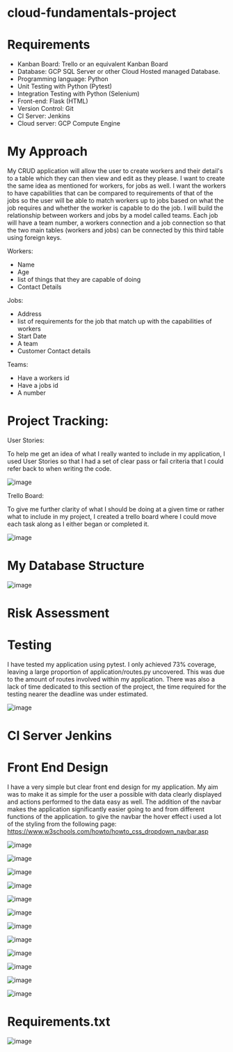 # cloud-fundamentals-project

# Requirements

- Kanban Board: Trello or an equivalent Kanban Board
- Database: GCP SQL Server or other Cloud Hosted managed Database.
- Programming language: Python
- Unit Testing with Python (Pytest)
- Integration Testing with Python (Selenium)
- Front-end: Flask (HTML)
- Version Control: Git
- CI Server: Jenkins
- Cloud server: GCP Compute Engine

# My Approach

My CRUD application will allow the user to create workers and their detail's to a table which they can then view and edit as they please. I want to create the same idea as mentioned for workers, for jobs as well. I want the workers to have capabilities that can be compared to requirements of that of the jobs so the user will be able to match workers up to jobs based on what the job requires and whether the worker is capable to do the job. I will build the relationship between workers and jobs by a model called teams. Each job will have a team number, a workers connection and a job connection so that the two main tables (workers and jobs) can be connected by this third table using foreign keys.

Workers:
- Name
- Age
- list of things that they are capable of doing
- Contact Details

Jobs:
- Address
- list of requirements for the job that match up with the capabilities of workers
- Start Date
- A team
- Customer Contact details

Teams:
- Have a workers id
- Have a jobs id
- A number 


# Project Tracking:
User Stories:

To help me get an idea of what I really wanted to include in my application, I used User Stories so that I had a set of clear pass or fail criteria that I could refer back to when writing the code.

![image](https://user-images.githubusercontent.com/80106830/111926916-a86f4200-8aa6-11eb-9e6c-55651897a1ae.png)


Trello Board:

To give me further clarity of what I should be doing at a given time or rather what to include in my project, I created a trello board where I could move each task along as I either began or completed it.


![image](https://user-images.githubusercontent.com/80106830/111927254-094b4a00-8aa8-11eb-9473-5ed353b17fc0.png)



# My Database Structure
![image](https://user-images.githubusercontent.com/80106830/111928127-ae672200-8aaa-11eb-973c-dac452e5b25d.png)


# Risk Assessment

# Testing

I have tested my application using pytest. I only achieved 73% coverage, leaving a large proportion of application/routes.py uncovered. This was due to the amount of routes involved within my application. There was also a lack of time dedicated to this section of the project, the time required for the testing nearer the deadline was under estimated.

![image](https://user-images.githubusercontent.com/80106830/111929471-4d414d80-8aae-11eb-99cf-9a6b585cdcfd.png)


# CI Server Jenkins









# Front End Design
I have a very simple but clear front end design for my application. My aim was to make it as simple for the user a possible with data clearly displayed and actions performed to the data easy as well. The addition of the navbar makes the application significantly easier going to and from different functions of the application. to give the navbar the hover effect i used a lot of the styling from the following page: https://www.w3schools.com/howto/howto_css_dropdown_navbar.asp


![image](https://user-images.githubusercontent.com/80106830/111923142-99cc5f00-8a95-11eb-8445-de80df4416ad.png)


![image](https://user-images.githubusercontent.com/80106830/111923160-c08a9580-8a95-11eb-9775-86654a1de5c7.png)


![image](https://user-images.githubusercontent.com/80106830/111923648-1102f280-8a98-11eb-88dd-d817b4825be6.png)


![image](https://user-images.githubusercontent.com/80106830/111923668-24ae5900-8a98-11eb-843c-c4fc0feaeecc.png)


![image](https://user-images.githubusercontent.com/80106830/111923713-5f17f600-8a98-11eb-9b43-650265bef0c5.png)


![image](https://user-images.githubusercontent.com/80106830/111923729-6fc86c00-8a98-11eb-9644-1608806b590c.png)


![image](https://user-images.githubusercontent.com/80106830/111923749-8a024a00-8a98-11eb-8dc6-5d39af4bac2d.png)


![image](https://user-images.githubusercontent.com/80106830/111923772-af8f5380-8a98-11eb-81fd-a405eefa8df5.png)


![image](https://user-images.githubusercontent.com/80106830/111923796-cb92f500-8a98-11eb-9c98-85c87a35c7b8.png)


![image](https://user-images.githubusercontent.com/80106830/111923809-e36a7900-8a98-11eb-9e09-1714f45bff0f.png)


![image](https://user-images.githubusercontent.com/80106830/111924248-6c82af80-8a9b-11eb-8462-35653c5c8fe4.png)


![image](https://user-images.githubusercontent.com/80106830/111923924-9f2ba880-8a99-11eb-8068-3588c8390975.png)


# Requirements.txt
![image](https://user-images.githubusercontent.com/80106830/111922721-3b9e7c80-8a93-11eb-9c49-09774ff570da.png)
